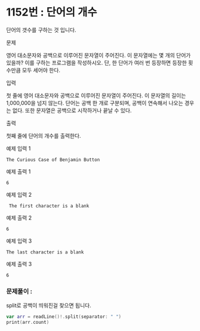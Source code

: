 # 1152번 : 단어의 개수

단어의 갯수를 구하는 것 입니다.

문제

영어 대소문자와 공백으로 이루어진 문자열이 주어진다. 이 문자열에는 몇 개의 단어가 있을까? 이를 구하는 프로그램을 작성하시오. 단, 한 단어가 여러 번 등장하면 등장한 횟수만큼 모두 세어야 한다.

입력

첫 줄에 영어 대소문자와 공백으로 이루어진 문자열이 주어진다. 이 문자열의 길이는 1,000,000을 넘지 않는다. 단어는 공백 한 개로 구분되며, 공백이 연속해서 나오는 경우는 없다. 또한 문자열은 공백으로 시작하거나 끝날 수 있다.

출력

첫째 줄에 단어의 개수를 출력한다.

예제 입력 1 
```
The Curious Case of Benjamin Button
```

예제 출력 1 
```
6
```

예제 입력 2 
```
 The first character is a blank
```
예제 출력 2 
```
6
```
예제 입력 3 
```
The last character is a blank 
```
예제 출력 3 
```
6
```

### 문제풀이 :

split로 공백이 띄워진걸 찾으면 됩니다.

```swift
var arr = readLine()!.split(separator: " ")
print(arr.count)
```

